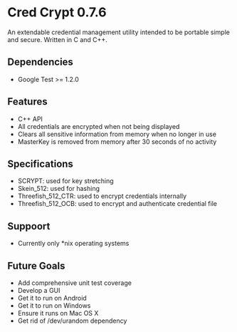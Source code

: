 Cred Crypt 0.7.6
================

An extendable credential management utility intended to be portable simple and secure.
Written in C and C++.

Dependencies
------------
 * Google Test >= 1.2.0

Features
--------
 * C++ API
 * All credentials are encrypted when not being displayed
 * Clears all sensitive information from memory when no longer in use
 * MasterKey is removed from memory after 30 seconds of no activity

Specifications
--------------
 * SCRYPT: used for key stretching
 * Skein_512: used for hashing
 * Threefish_512_CTR: used to encrypt credentials internally
 * Threefish_512_OCB: used to encrypt and authenticate credential file

Suppoort
--------
 * Currently only *nix operating systems

Future Goals
------------
 * Add comprehensive unit test coverage
 * Develop a GUI
 * Get it to run on Android
 * Get it to run on Windows
 * Ensure it runs on Mac OS X
 * Get rid of /dev/urandom dependency
